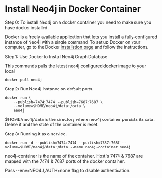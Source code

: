 # Install Neo4j in Docker Container

Step 0: To install Neo4j on a docker container you need to make sure you have docker installed.

Docker is a freely available application that lets you install a fully-configured instance of Neo4j with a single command. To set up Docker on your computer, go to the Docker [installation page](https://www.docker.com/get-docker) and follow the instructions.

Step 1: Use Docker to Install Neo4j Graph Database

This commands pulls the latest neo4j configured docker image to your local.

```closure
docker pull neo4j
```

Step 2: Run Neo4j Instance on default ports.

```closure
docker run \
    --publish=7474:7474 --publish=7687:7687 \
    --volume=$HOME/neo4j/data:/data \
    neo4j
```

$HOME/neo4j/data is the directory where neo4j container persists its data. Delete it and the state of the container is reset.

Step 3: Running it as a service.

```closure
docker run -d --publish=7474:7474 --publish=7687:7687 --volume=$HOME/neo4j/data:/data --name neo4j-container neo4j
```

neo4j-container is the name of the container. Host's 7474 & 7687 are mapped with the 7474 & 7687 ports of the docker container.

Pass --env=NEO4J_AUTH=none flag to disable authentication. 

